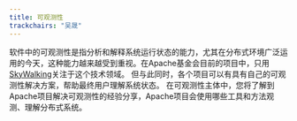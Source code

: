 ```yaml
---
title: 可观测性
trackchairs: "吴晟"
---
```


软件中的可观测性是指分析和解释系统运行状态的能力，尤其在分布式环境广泛运用的今天，这种能力越来越受到重视。在Apache基金会目前的项目中，只用[SkyWalking](https://skywalking.apache.org)关注于这个技术领域。
但与此同时，各个项目可以有具有自己的可观测性解决方案，帮助最终用户理解系统状态。
在可观测性主体中，您将了解到Apache项目解决可观测性的经验分享，Apache项目会使用哪些工具和方法观测、理解分布式系统。
